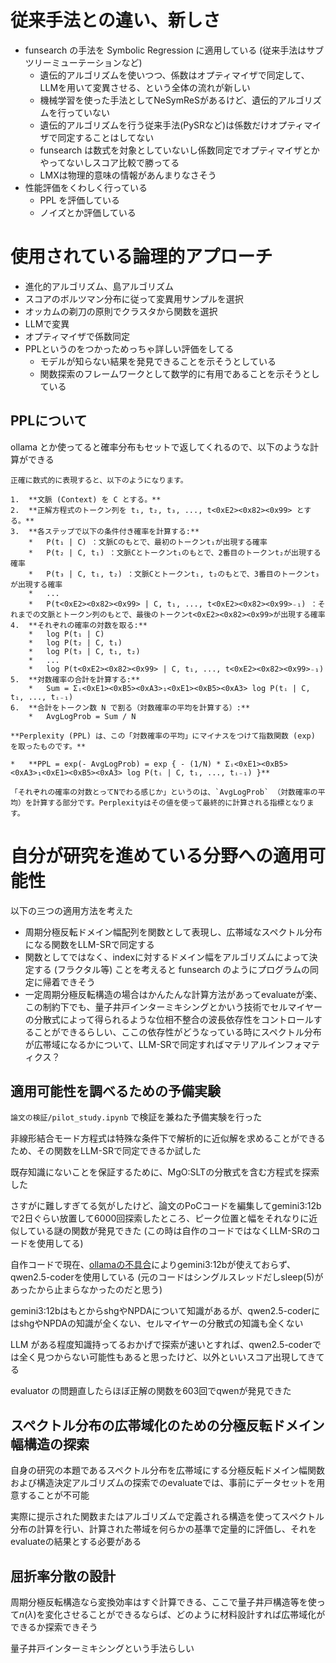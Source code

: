 # 従来手法との違い、新しさ

* funsearch の手法を Symbolic Regression に適用している (従来手法はサブツリーミューテーションなど)
    * 遺伝的アルゴリズムを使いつつ、係数はオプティマイザで同定して、LLMを用いて変異させる、という全体の流れが新しい
    * 機械学習を使った手法としてNeSymReSがあるけど、遺伝的アルゴリズムを行っていない
    * 遺伝的アルゴリズムを行う従来手法(PySRなど)は係数だけオプティマイザで同定することはしてない
    * funsearch は数式を対象としていないし係数同定でオプティマイザとかやってないしスコア比較で勝ってる
    * LMXは物理的意味の情報があんまりなさそう
* 性能評価をくわしく行っている
    * PPL を評価している
    * ノイズとか評価している

# 使用されている論理的アプローチ

* 進化的アルゴリズム、島アルゴリズム
* スコアのボルツマン分布に従って変異用サンプルを選択
* オッカムの剃刀の原則でクラスタから関数を選択
* LLMで変異
* オプティマイザで係数同定
* PPLというのをつかっためっちゃ詳しい評価をしてる
    * モデルが知らない結果を発見できることを示そうとしている
    * 関数探索のフレームワークとして数学的に有用であることを示そうとしている
    
## PPLについて
ollama とか使ってると確率分布もセットで返してくれるので、以下のような計算ができる

```
正確に数式的に表現すると、以下のようになります。

1.  **文脈 (Context) を C とする。**
2.  **正解方程式のトークン列を t₁, t₂, t₃, ..., t<0xE2><0x82><0x99> とする。**
3.  **各ステップで以下の条件付き確率を計算する:**
    *   P(t₁ | C) ：文脈Cのもとで、最初のトークンt₁が出現する確率
    *   P(t₂ | C, t₁) ：文脈Cとトークンt₁のもとで、2番目のトークンt₂が出現する確率
    *   P(t₃ | C, t₁, t₂) ：文脈Cとトークンt₁, t₂のもとで、3番目のトークンt₃が出現する確率
    *   ...
    *   P(t<0xE2><0x82><0x99> | C, t₁, ..., t<0xE2><0x82><0x99>₋₁) ：それまでの文脈とトークン列のもとで、最後のトークンt<0xE2><0x82><0x99>が出現する確率
4.  **それぞれの確率の対数を取る:**
    *   log P(t₁ | C)
    *   log P(t₂ | C, t₁)
    *   log P(t₃ | C, t₁, t₂)
    *   ...
    *   log P(t<0xE2><0x82><0x99> | C, t₁, ..., t<0xE2><0x82><0x99>₋₁)
5.  **対数確率の合計を計算する:**
    *   Sum = Σᵢ<0xE1><0xB5><0xA3>₁<0xE1><0xB5><0xA3> log P(tᵢ | C, t₁, ..., tᵢ₋₁)
6.  **合計をトークン数 N で割る（対数確率の平均を計算する）:**
    *   AvgLogProb = Sum / N

**Perplexity (PPL) は、この「対数確率の平均」にマイナスをつけて指数関数 (exp) を取ったものです。**

*   **PPL = exp(- AvgLogProb) = exp { - (1/N) * Σᵢ<0xE1><0xB5><0xA3>₁<0xE1><0xB5><0xA3> log P(tᵢ | C, t₁, ..., tᵢ₋₁) }**

「それぞれの確率の対数とってNでわる感じか」というのは、`AvgLogProb` （対数確率の平均）を計算する部分です。Perplexityはその値を使って最終的に計算される指標となります。
```

# 自分が研究を進めている分野への適用可能性
以下の三つの適用方法を考えた

* 周期分極反転ドメイン幅配列を関数として表現し、広帯域なスペクトル分布になる関数をLLM-SRで同定する
* 関数としてではなく、indexに対するドメイン幅をアルゴリズムによって決定する (フラクタル等) ことを考えると funsearch のようにプログラムの同定に帰着できそう
* 一定周期分極反転構造の場合はかんたんな計算方法があってevaluateが楽、この制約下でも、量子井戸インターミキシングとかいう技術でセルマイヤーの分散式によって得られるような位相不整合の波長依存性をコントロールすることができるらしい、ここの依存性がどうなっている時にスペクトル分布が広帯域になるかについて、LLM-SRで同定すればマテリアルインフォマティクス？

## 適用可能性を調べるための予備実験

`論文の検証/pilot_study.ipynb` で検証を兼ねた予備実験を行った

非線形結合モード方程式は特殊な条件下で解析的に近似解を求めることができるため、その関数をLLM-SRで同定できるか試した

既存知識にないことを保証するために、MgO:SLTの分散式を含む方程式を探索した

さすがに難しすぎてる気がしたけど、論文のPoCコードを編集してgemini3:12bで2日ぐらい放置して6000回探索したところ、ピーク位置と幅をそれなりに近似している謎の関数が発見できた (この時は自作のコードではなくLLM-SRのコードを使用してる)

自作コードで現在、[ollamaの不具合](https://github.com/ollama/ollama/issues/10040)によりgemini3:12bが使えておらず、qwen2.5-coderを使用している (元のコードはシングルスレッドだしsleep(5)があったから止まらなかったのだと思う)

gemini3:12bはもとからshgやNPDAについて知識があるが、qwen2.5-coderにはshgやNPDAの知識が全くない、セルマイヤーの分散式の知識も全くない

LLM がある程度知識持ってるおかげで探索が速いとすれば、qwen2.5-coderでは全く見つからない可能性もあると思ったけど、以外といいスコア出現してきてる

evaluator の問題直したらほぼ正解の関数を603回でqwenが発見できた

## スペクトル分布の広帯域化のための分極反転ドメイン幅構造の探索

自身の研究の本題であるスペクトル分布を広帯域にする分極反転ドメイン幅関数および構造決定アルゴリズムの探索でのevaluateでは、事前にデータセットを用意することが不可能

実際に提示された関数またはアルゴリズムで定義される構造を使ってスペクトル分布の計算を行い、計算された帯域を何らかの基準で定量的に評価し、それをevaluateの結果とする必要がある

## 屈折率分散の設計

周期分極反転構造なら変換効率はすぐ計算できる、ここで量子井戸構造等を使って$n(\lambda)$を変化させることができるならば、どのように材料設計すれば広帯域化ができるか探索できそう

量子井戸インターミキシングという手法らしい
